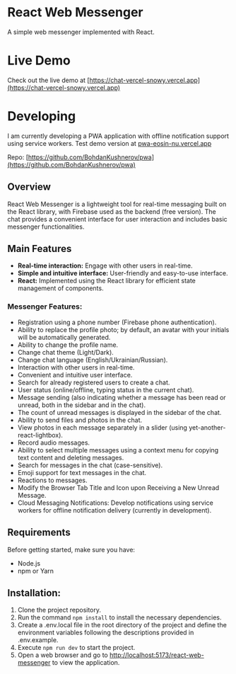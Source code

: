 # React Web Messenger

A simple web messenger implemented with React.

# Live Demo

Check out the live demo at
[https://chat-vercel-snowy.vercel.app](https://chat-vercel-snowy.vercel.app)

# Developing

I am currently developing a PWA application with offline notification support
using service workers. Test demo version at
[pwa-eosin-nu.vercel.app](pwa-eosin-nu.vercel.app)

Repo:
[https://github.com/BohdanKushnerov/pwa](https://github.com/BohdanKushnerov/pwa)

## Overview

React Web Messenger is a lightweight tool for real-time messaging built on the
React library, with Firebase used as the backend (free version). The chat
provides a convenient interface for user interaction and includes basic
messenger functionalities.

## Main Features

- **Real-time interaction:** Engage with other users in real-time.
- **Simple and intuitive interface:** User-friendly and easy-to-use interface.
- **React:** Implemented using the React library for efficient state management
  of components.

### Messenger Features:

- Registration using a phone number (Firebase phone authentication).
- Ability to replace the profile photo; by default, an avatar with your initials
  will be automatically generated.
- Ability to change the profile name.
- Change chat theme (Light/Dark).
- Change chat language (English/Ukrainian/Russian).
- Interaction with other users in real-time.
- Convenient and intuitive user interface.
- Search for already registered users to create a chat.
- User status (online/offline, typing status in the current chat).
- Message sending (also indicating whether a message has been read or unread,
  both in the sidebar and in the chat).
- The count of unread messages is displayed in the sidebar of the chat.
- Ability to send files and photos in the chat.
- View photos in each message separately in a slider (using
  yet-another-react-lightbox).
- Record audio messages.
- Ability to select multiple messages using a context menu for copying text
  content and deleting messages.
- Search for messages in the chat (case-sensitive).
- Emoji support for text messages in the chat.
- Reactions to messages.
- Modify the Browser Tab Title and Icon upon Receiving a New Unread Message.
- Cloud Messaging Notifications: Develop notifications using service workers for
  offline notification delivery (currently in development).

## Requirements

Before getting started, make sure you have:

- Node.js
- npm or Yarn

## Installation:

1. Clone the project repository.
2. Run the command `npm install` to install the necessary dependencies.
3. Create a .env.local file in the root directory of the project and define the
   environment variables following the descriptions provided in .env.example.
4. Execute `npm run dev` to start the project.
5. Open a web browser and go to
   [http://localhost:5173/react-web-messenger](http://localhost:5173/react-web-messenger)
   to view the application.
